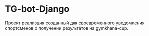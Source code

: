 # TG-bot-Django
Проект реализция созданный для своевременного уведомления спортсменов о получении результатов на gymkhana-cup.
